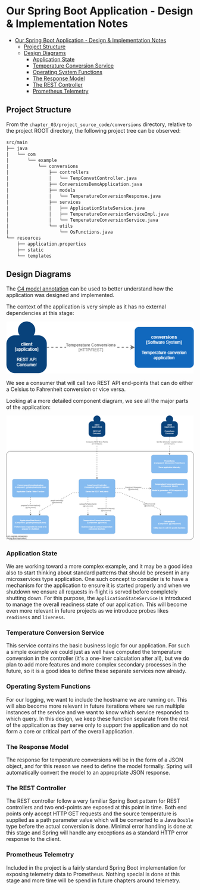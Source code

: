 # Our Spring Boot Application - Design & Implementation Notes

- [Our Spring Boot Application - Design & Implementation Notes](#our-spring-boot-application---design--implementation-notes)
  - [Project Structure](#project-structure)
  - [Design Diagrams](#design-diagrams)
    - [Application State](#application-state)
    - [Temperature Conversion Service](#temperature-conversion-service)
    - [Operating System Functions](#operating-system-functions)
    - [The Response Model](#the-response-model)
    - [The REST Controller](#the-rest-controller)
    - [Prometheus Telemetry](#prometheus-telemetry)

## Project Structure 

From the `chapter_03/project_source_code/conversions` directory, relative to the project ROOT directory, the following project tree can be observed:

```text
src/main
├── java
│   └── com
│       └── example
│           └── conversions
│               ├── controllers
│               │   └── TempConvetController.java
│               ├── ConversionsDemoApplication.java
│               ├── models
│               │   └── TemperatureConversionResponse.java
│               ├── services
│               │   ├── ApplicationStateService.java
│               │   ├── TemperatureConversionServiceImpl.java
│               │   └── TemperatureConversionService.java
│               └── utils
│                   └── OsFunctions.java
└── resources
    ├── application.properties
    ├── static
    └── templates
```

## Design Diagrams

The [C4 model annotation](https://c4model.com/) can be used to better understand how the application was designed and implemented.

The context of the application is very simple as it has no external dependencies at this stage:

![Context](context_diagram.png)

We see a consumer that will call two REST API end-points that can do either a Celsius to Fahrenheit conversion or vice versa.

Looking at a more detailed component diagram, we see all the major parts of the application:

![Components](component_diagram.png)

### Application State

We are working toward a more complex example, and it may be a good idea also to start thinking about standard patterns that should be present in any microservices type application. One such concept to consider is to have a mechanism for the application to ensure it is started properly and when we shutdown we ensure all requests in-flight is served before completely shutting down. For this purpose, the `ApplicationStateService` is introduced to manage the overall readiness state of our application. This will become even more relevant in future projects as we introduce probes likes `readiness` and `liveness`.

### Temperature Conversion Service

This service contains the basic business logic for our application. For such a simple example we could just as well have computed the temperature conversion in the controller (it's a one-liner calculation after all), but we do plan to add more features and more complex secondary processes in the future, so it is a good idea to define these separate services now already.

### Operating System Functions

For our logging, we want to include the hostname we are running on. This will also become more relevant in future iterations where we run multiple instances of the service and we want to know which service responded to which query. In this design, we keep these function separate from the rest of the application as they serve only to support the application and do not form a core or critical part of the overall application.

### The Response Model

The response for temperature conversions will be in the form of a JSON object, and for this reason we need to define the model formally. Spring will automatically convert the model to an appropriate JSON response.

### The REST Controller

The REST controller follow a very familiar Spring Boot pattern for REST controllers and two end-points are exposed at this point in time. Both end points only accept HTTP GET requests and the source temperature is supplied as a path parameter value which will be converted to a Java `Double` type before the actual conversion is done. Minimal error handling is done at this stage and Spring will handle any exceptions as a standard HTTP error response to the client.

### Prometheus Telemetry

Included in the project is a fairly standard Spring Boot implementation for exposing telemetry data to Prometheus. Nothing special is done at this stage and more time will be spend in future chapters around telemetry.
